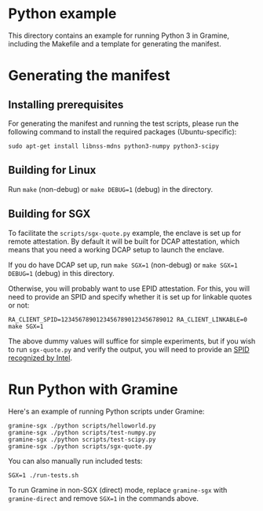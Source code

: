 # Python example

This directory contains an example for running Python 3 in Gramine, including
the Makefile and a template for generating the manifest.

# Generating the manifest

## Installing prerequisites

For generating the manifest and running the test scripts, please run the following
command to install the required packages (Ubuntu-specific):

    sudo apt-get install libnss-mdns python3-numpy python3-scipy

## Building for Linux

Run `make` (non-debug) or `make DEBUG=1` (debug) in the directory.

## Building for SGX

To facilitate the `scripts/sgx-quote.py` example, the enclave is set up for
remote attestation. By default it will be built for DCAP attestation, which
means that you need a working DCAP setup to launch the enclave.

If you do have DCAP set up, run `make SGX=1` (non-debug) or
`make SGX=1 DEBUG=1` (debug) in this directory.

Otherwise, you will probably want to use EPID attestation. For this, you will
need to provide an SPID and specify whether it is set up for linkable quotes or not:

```
RA_CLIENT_SPID=12345678901234567890123456789012 RA_CLIENT_LINKABLE=0 make SGX=1
```

The above dummy values will suffice for simple experiments, but if you wish to
run `sgx-quote.py` and verify the output, you will need to provide an
[SPID recognized by Intel][spid].

[spid]: https://gramine.readthedocs.io/en/latest/sgx-intro.html#term-spid

# Run Python with Gramine

Here's an example of running Python scripts under Gramine:
```
gramine-sgx ./python scripts/helloworld.py
gramine-sgx ./python scripts/test-numpy.py
gramine-sgx ./python scripts/test-scipy.py
gramine-sgx ./python scripts/sgx-quote.py
```

You can also manually run included tests:
```
SGX=1 ./run-tests.sh
```

To run Gramine in non-SGX (direct) mode, replace `gramine-sgx` with
`gramine-direct` and remove `SGX=1` in the commands above.
